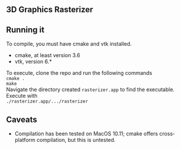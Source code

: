 ## 3D Graphics Rasterizer  


## Running it  
To compile, you must have cmake and vtk installed.  
- cmake, at least version 3.6  
- vtk, version 6.\*  

To execute, clone the repo and run the following commands  
`cmake .`  
`make`  
Navigate the directory created `rasterizer.app` to find the executable. Execute with  
`./rasterizer.app/.../rasterizer `  
## Caveats  
- Compilation has been tested on MacOS 10.11; cmake offers cross-platform compilation, but this is untested.  
